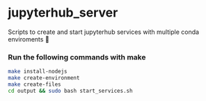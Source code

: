 # jupyterhub_server
Scripts to create and start jupyterhub services with multiple conda enviroments 🚀

### Run the following commands with make
```bash
make install-nodejs
make create-environment
make create-files
cd output && sudo bash start_services.sh
```